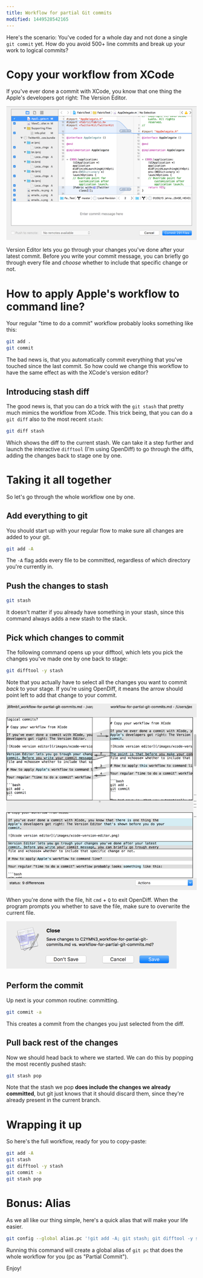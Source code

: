 ```yaml
---
title: Workflow for partial Git commits
modified: 1449528542165
---
```


Here's the scenario: You've coded for a whole day and not done a single `git
commit` yet. How do you avoid 500+ line commits and break up your work to
logical commits?

# Copy your workflow from XCode

If you've ever done a commit with XCode, you know that one thing the Apple's
developers got right: The Version Editor.

<picture>
<source srcset="/images/xcode-version-editor-x2.png" media="(-webkit-min-device-pixel-ratio: 2) and (min-width: 702px)">
<img alt="Xcode version editor" src="/images/xcode-version-editor.png">
</picture>

Version Editor lets you go through your changes you've done after your latest
commit. Before you write your commit message, you can briefly go through every
file and *choose* whether to include that specific change or not.

# How to apply Apple's workflow to command line?

Your regular "time to do a commit" workflow probably looks something like this:

```bash
git add .
git commit
```

The bad news is, that you automatically commit everything that you've touched
since the last commit. So how could we change this workflow to have the same
effect as with the XCode's version editor?

## Introducing stash diff

The good news is, that you can do a trick with the `git stash` that pretty much
mimics the workflow from XCode. This trick being, that you can do a `git diff`
also to the most recent `stash`:

```bash
git diff stash
```

Which shows the diff to the current stash. We can take it a step further and
launch the interactive `difftool` (I'm using OpenDiff) to go through the diffs,
adding the changes back to stage one by one.

# Taking it all together

So let's go through the whole workflow one by one.

## Add everything to git

You should start up with your regular flow to make sure all changes are added to
your git.

```bash
git add -A
```

The `-A` flag adds every file to be committed, regardless of which directory
you're currently in.

## Push the changes to stash

```bash
git stash
```

It doesn't matter if you already have something in your stash, since this
command always adds a new stash to the stack.

## Pick which changes to commit

The following command opens up your difftool, which lets you pick the changes
you've made one by one back to stage:

```bash
git difftool -y stash
```

Note that you actually have to select all the changes you want to commit *back*
to your stage. If you're using OpenDiff, it means the arrow should point left to
add that change to your commit.

<picture>
<source srcset="/images/opendiff-x2.png" media="(-webkit-min-device-pixel-ratio: 2) and (min-width: 702px)">
<img alt="OpenDiff arrow should point left to include it in the commit" src="/images/opendiff.png" width="645">
</picture>

When you're done with the file, hit `cmd` + `Q` to exit OpenDiff. When the
program prompts you whether to save the file, make sure to overwrite the current
file.


<img alt="Say yes to OpenDiff" src="/images/opendiff-confirm.png" width="451">

## Perform the commit

Up next is your common routine: committing.

```bash
git commit -a
```

This creates a commit from the changes you just selected from the diff.

## Pull back rest of the changes

Now we should head back to where we started. We can do this by popping the most
recently pushed stash:

```bash
git stash pop
```

Note that the stash we pop **does include the changes we already committed**,
but git just knows that it should discard them, since they're already present
in the current branch.

# Wrapping it up

So here's the full workflow, ready for you to copy-paste:

```bash
git add -A
git stash
git difftool -y stash
git commit -a
git stash pop
```

# Bonus: Alias

As we all like our thing simple, here's a quick alias that will make your life
easier.

```bash
git config --global alias.pc '!git add -A; git stash; git difftool -y stash; git commit -a; git stash pop;'
```

Running this command will create a global alias of `git pc` that does the whole
workflow for you (pc as "Partial Commit").

Enjoy!
